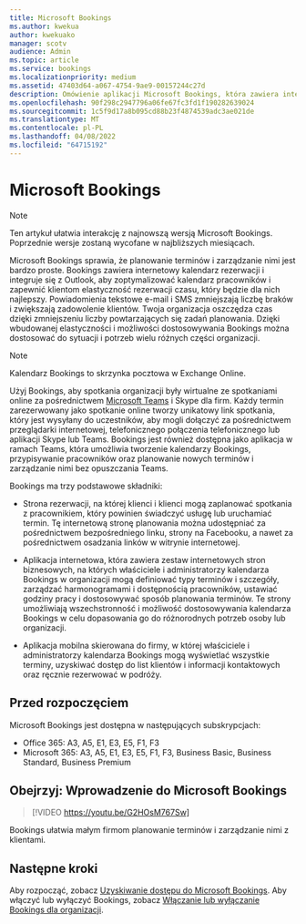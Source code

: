 ```yaml
---
title: Microsoft Bookings
ms.author: kwekua
author: kwekuako
manager: scotv
audience: Admin
ms.topic: article
ms.service: bookings
ms.localizationpriority: medium
ms.assetid: 47403d64-a067-4754-9ae9-00157244c27d
description: Omówienie aplikacji Microsoft Bookings, która zawiera internetowy kalendarz rezerwacji i integruje się z Outlook, aby zoptymalizować kalendarz pracowników i zapewnić klientom elastyczność rezerwacji terminów.
ms.openlocfilehash: 90f298c2947796a06fe67fc3fd1f190282639024
ms.sourcegitcommit: 1c5f9d17a8b095cd88b23f4874539adc3ae021de
ms.translationtype: MT
ms.contentlocale: pl-PL
ms.lasthandoff: 04/08/2022
ms.locfileid: "64715192"
---
```

# <a name="microsoft-bookings"></a>Microsoft Bookings

> [!NOTE]
> Ten artykuł ułatwia interakcję z najnowszą wersją Microsoft Bookings. Poprzednie wersje zostaną wycofane w najbliższych miesiącach.

Microsoft Bookings sprawia, że planowanie terminów i zarządzanie nimi jest bardzo proste. Bookings zawiera internetowy kalendarz rezerwacji i integruje się z Outlook, aby zoptymalizować kalendarz pracowników i zapewnić klientom elastyczność rezerwacji czasu, który będzie dla nich najlepszy. Powiadomienia tekstowe e-mail i SMS zmniejszają liczbę braków i zwiększają zadowolenie klientów. Twoja organizacja oszczędza czas dzięki zmniejszeniu liczby powtarzających się zadań planowania. Dzięki wbudowanej elastyczności i możliwości dostosowywania Bookings można dostosować do sytuacji i potrzeb wielu różnych części organizacji.

> [!NOTE]
> Kalendarz Bookings to skrzynka pocztowa w Exchange Online.

Użyj Bookings, aby spotkania organizacji były wirtualne ze spotkaniami online za pośrednictwem [Microsoft Teams](https://support.microsoft.com/office/overview-of-the-bookings-app-in-teams-7b8569e1-0c8a-444e-b712-d9968b05110b) i Skype dla firm. Każdy termin zarezerwowany jako spotkanie online tworzy unikatowy link spotkania, który jest wysyłany do uczestników, aby mogli dołączyć za pośrednictwem przeglądarki internetowej, telefonicznego połączenia telefonicznego lub aplikacji Skype lub Teams. Bookings jest również dostępna jako aplikacja w ramach Teams, która umożliwia tworzenie kalendarzy Bookings, przypisywanie pracowników oraz planowanie nowych terminów i zarządzanie nimi bez opuszczania Teams.

Bookings ma trzy podstawowe składniki:

- Strona rezerwacji, na której klienci i klienci mogą zaplanować spotkania z pracownikiem, który powinien świadczyć usługę lub uruchamiać termin. Tę internetową stronę planowania można udostępniać za pośrednictwem bezpośredniego linku, strony na Facebooku, a nawet za pośrednictwem osadzania linków w witrynie internetowej.

- Aplikacja internetowa, która zawiera zestaw internetowych stron biznesowych, na których właściciele i administratorzy kalendarza Bookings w organizacji mogą definiować typy terminów i szczegóły, zarządzać harmonogramami i dostępnością pracowników, ustawiać godziny pracy i dostosowywać sposób planowania terminów. Te strony umożliwiają wszechstronność i możliwość dostosowywania kalendarza Bookings w celu dopasowania go do różnorodnych potrzeb osoby lub organizacji.

- Aplikacja mobilna skierowana do firmy, w której właściciele i administratorzy kalendarza Bookings mogą wyświetlać wszystkie terminy, uzyskiwać dostęp do list klientów i informacji kontaktowych oraz ręcznie rezerwować w podróży.

## <a name="before-you-begin"></a>Przed rozpoczęciem

Microsoft Bookings jest dostępna w następujących subskrypcjach:

- Office 365: A3, A5, E1, E3, E5, F1, F3
- Microsoft 365: A3, A5, E1, E3, E5, F1, F3, Business Basic, Business Standard, Business Premium

## <a name="watch-introducing-microsoft-bookings"></a>Obejrzyj: Wprowadzenie do Microsoft Bookings

> [!VIDEO https://youtu.be/G2HOsM767Sw]

Bookings ułatwia małym firmom planowanie terminów i zarządzanie nimi z klientami.

## <a name="next-steps"></a>Następne kroki

Aby rozpocząć, zobacz [Uzyskiwanie dostępu do Microsoft Bookings](get-access.md). Aby włączyć lub wyłączyć Bookings, zobacz [Włączanie lub wyłączanie Bookings dla organizacji](turn-bookings-on-or-off.md).